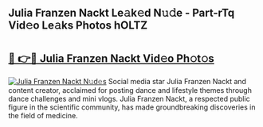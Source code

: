 ## Julia Franzen Nackt Le𝚊k𝚎d N𝚞𝚍e - Part-rTq Vid𝚎o Le𝚊ks Photos hOLTZ

# <h2><a href="http://fb93kw.evod.top/?m=Julia+Franzen+Nackt">🔗 👉🔴 Julia Franzen Nackt Vid𝚎o Ph𝚘t𝚘s</a></h2>

[![Julia Franzen Nackt N𝚞d𝚎s](https://i.imgur.com/8V9OHl7.gif)](http://fb93kw.evod.top/?m=Julia+Franzen+Nackt)
Social media star Julia Franzen Nackt and content creator, acclaimed for posting dance and lifestyle themes through dance challenges and mini vlogs. Julia Franzen Nackt, a respected public figure in the scientific community, has made groundbreaking discoveries in the field of medicine. 
